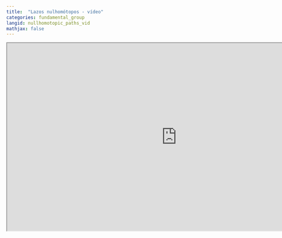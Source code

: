 ```yaml
---
title:  "Lazos nulhomótopos - vídeo"
categories: fundamental_group
langid: nullhomotopic_paths_vid
mathjax: false
---
```


<iframe width="900" height="500"
	src="https://www.youtube.com/embed/g651dYR1hfw?rel=0">
</iframe>


